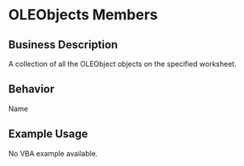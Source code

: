 # OLEObjects Members

## Business Description
A collection of all the OLEObject objects on the specified worksheet.

## Behavior
Name

## Example Usage
No VBA example available.